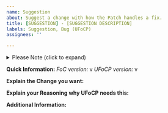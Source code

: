 ```yaml
---
name: Suggestion
about: Suggest a change with how the Patch handles a fix.
title: [SUGGESTION] - [SUGGESTION DESCRIPTION]
labels: Suggestion, Bug (UFoCP)
assignees: ''

---
```


<details><summary>Please Note (click to expand)</summary>
This suggestion template is for specific, justified changes which will help it achieve its goal of being a prime example of an unofficial patch.  This template is not for your whims or wants or what you think UFoCP should be.  While it may feel harsh, any suggestion not following the requirement above will be immediately closed and disregarded.  If you accept this requirement, delete this bloc from your report.
</details>

**Quick Information:**
_FoC version:_ v
_UFoCP version:_ v

**Explain the Change you want:**


**Explain your Reasoning why UFoCP needs this:**


**Additional Information:**
